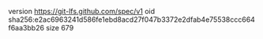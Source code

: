 version https://git-lfs.github.com/spec/v1
oid sha256:e2ac6963241d586fe1ebd8acd27f047b3372e2dfab4e75538ccc664f6aa3bb26
size 679
